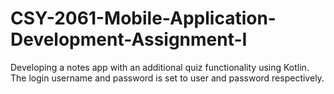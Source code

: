 # CSY-2061-Mobile-Application-Development-Assignment-I
Developing a notes app with an additional quiz functionality using Kotlin. The login username and password is set to user and password respectively.
